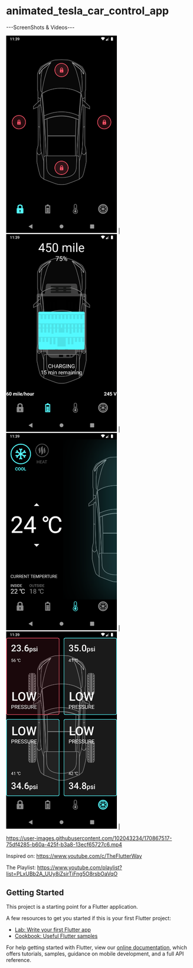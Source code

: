 # animated_tesla_car_control_app

---ScreenShots & Videos---

<img src="assets/1.png" width="300">  |  <img src="assets/2.png" width="300">  |
<img src="assets/3.png" width="300">  |  <img src="assets/4.png" width="300">  |



https://user-images.githubusercontent.com/102043234/170867517-75df4285-b60a-425f-b3a8-13ecf65727c6.mp4



Inspired on: https://www.youtube.com/c/TheFlutterWay

The Playlist: https://www.youtube.com/playlist?list=PLxUBb2A_UUy8iZsirTiFng5O8rsbOaVqO

## Getting Started

This project is a starting point for a Flutter application.

A few resources to get you started if this is your first Flutter project:

- [Lab: Write your first Flutter app](https://flutter.dev/docs/get-started/codelab)
- [Cookbook: Useful Flutter samples](https://flutter.dev/docs/cookbook)

For help getting started with Flutter, view our
[online documentation](https://flutter.dev/docs), which offers tutorials,
samples, guidance on mobile development, and a full API reference.

